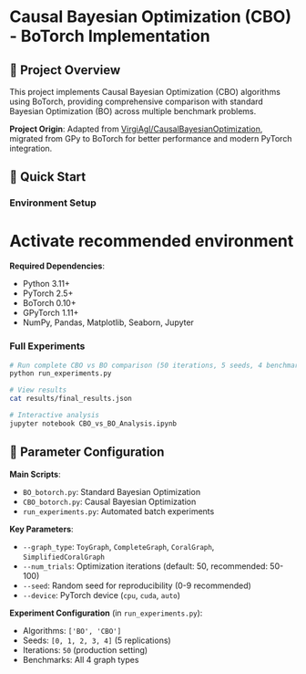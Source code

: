 # Causal Bayesian Optimization (CBO) - BoTorch Implementation

## 🎯 Project Overview

This project implements Causal Bayesian Optimization (CBO) algorithms using BoTorch, providing comprehensive comparison with standard Bayesian Optimization (BO) across multiple benchmark problems. 

**Project Origin**: Adapted from [VirgiAgl/CausalBayesianOptimization](https://github.com/VirgiAgl/CausalBayesianOptimization), migrated from GPy to BoTorch for better performance and modern PyTorch integration.


## 🚀 Quick Start

### Environment Setup

# Activate recommended environment

**Required Dependencies**:
- Python 3.11+
- PyTorch 2.5+
- BoTorch 0.10+
- GPyTorch 1.11+
- NumPy, Pandas, Matplotlib, Seaborn, Jupyter


### Full Experiments

```bash
# Run complete CBO vs BO comparison (50 iterations, 5 seeds, 4 benchmarks)
python run_experiments.py

# View results
cat results/final_results.json

# Interactive analysis
jupyter notebook CBO_vs_BO_Analysis.ipynb
```



## 🔧 Parameter Configuration

**Main Scripts**:
- `BO_botorch.py`: Standard Bayesian Optimization
- `CBO_botorch.py`: Causal Bayesian Optimization  
- `run_experiments.py`: Automated batch experiments

**Key Parameters**:
- `--graph_type`: `ToyGraph`, `CompleteGraph`, `CoralGraph`, `SimplifiedCoralGraph`
- `--num_trials`: Optimization iterations (default: 50, recommended: 50-100)
- `--seed`: Random seed for reproducibility (0-9 recommended)
- `--device`: PyTorch device (`cpu`, `cuda`, `auto`)

**Experiment Configuration** (in `run_experiments.py`):
- Algorithms: `['BO', 'CBO']`
- Seeds: `[0, 1, 2, 3, 4]` (5 replications)
- Iterations: `50` (production setting)
- Benchmarks: All 4 graph types
